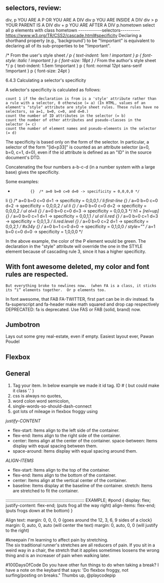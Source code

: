 ## selectors, review:
div, p YOU ARE A P  OR YOU ARE A DIV
div p  YOU ARE INSIDE A DIV
div > p YOUR PARENT IS A DIV
div + p YOU ARE AFTER A DIV
p.hometown  select all p elements with class hometown
------------selectors----------
 https://www.w3.org/TR/CSS2/cascade.html#specificity
Declaring a shorthand property (e.g., 'background') to be "!important" is equivalent to declaring all of its sub-properties to be "!important".

/* From the user's style sheet */
p { text-indent: 1em ! important }
p { font-style: italic ! important }
p { font-size: 18pt }
/* From the author's style sheet */
p { text-indent: 1.5em !important }
p { font: normal 12pt sans-serif !important }
p { font-size: 24pt }

6.4.3 Calculating a selector's specificity

A selector's specificity is calculated as follows:

    count 1 if the declaration is from is a 'style' attribute rather than a rule with a selector, 0 otherwise (= a) (In HTML, values of an element's "style" attribute are style sheet rules. These rules have no selectors, so a=1, b=0, c=0, and d=0.)
    count the number of ID attributes in the selector (= b)
    count the number of other attributes and pseudo-classes in the selector (= c)
    count the number of element names and pseudo-elements in the selector (= d) 

The specificity is based only on the form of the selector. In particular, a selector of the form "[id=p33]" is counted as an attribute selector (a=0, b=0, c=1, d=0), even if the id attribute is defined as an "ID" in the source document's DTD.

Concatenating the four numbers a-b-c-d (in a number system with a large base) gives the specificity.

Some examples:

 *             {}  /* a=0 b=0 c=0 d=0 -> specificity = 0,0,0,0 */
 li            {}  /* a=0 b=0 c=0 d=1 -> specificity = 0,0,0,1 */
 li:first-line {}  /* a=0 b=0 c=0 d=2 -> specificity = 0,0,0,2 */
 ul li         {}  /* a=0 b=0 c=0 d=2 -> specificity = 0,0,0,2 */
 ul ol+li      {}  /* a=0 b=0 c=0 d=3 -> specificity = 0,0,0,3 */
 h1 + *[rel=up]{}  /* a=0 b=0 c=1 d=1 -> specificity = 0,0,1,1 */
 ul ol li.red  {}  /* a=0 b=0 c=1 d=3 -> specificity = 0,0,1,3 */
 li.red.level  {}  /* a=0 b=0 c=2 d=1 -> specificity = 0,0,2,1 */
 #x34y         {}  /* a=0 b=1 c=0 d=0 -> specificity = 0,1,0,0 */
 style=""          /* a=1 b=0 c=0 d=0 -> specificity = 1,0,0,0 */

<HEAD>
<STYLE type="text/css">
  #x97z { color: red }
</STYLE>
</HEAD>
<BODY>
<P ID=x97z style="color: green">
</BODY>

In the above example, the color of the P element would be green. The declaration in the "style" attribute will override the one in the STYLE element because of cascading rule 3, since it has a higher specificity. 

## With font awesome deleted, my color and font rules are respected.
	But everything broke to newlines now.  (when FA is a class, it sticks its “i” elements together.  Or p elements too.
In font awesome, that FAB FA-TWITTER, first part can be in div instead.
 	fa fa-superscript and fa-header make math squared and drop cap respectively
DEPRECATED:  fa is deprecated.  Use FAS or FAB (solid, brand) now.

## Jumbotron
Lays out some grey real-estate, even if empty.
Easiest layout ever, Pawan Poudel
    <style>
      .jumbotron {
        background-color: #e6ffe6;
        text-align: center;
      }
    </style>


## Flexbox
## General
1) Tag your item.  In below example we made it id tag.    ID # ( but could make it class  '.' )
2) css is always no quotes, 
3) word colon word semicolon,   
4) single-words-so-should-dash-connect
5) got lots of mileage in flexbox froggy using 	

_justify-CONTENT_ 
  * flex-start: Items align to the left side of the container.
  * flex-end: Items align to the right side of the container.
  * center: Items align at the center of the container.
  space-between: Items display with equal spacing between them.
  * space-around: Items display with equal spacing around them.

_ALIGN-ITEMS_

  * flex-start: Items align to the top of the container.
  * flex-end: Items align to the bottom of the container.
  * center: Items align at the vertical center of the container.
  * baseline: Items display at the baseline of the container.
    stretch: Items are stretched to fit the container.

::::::::::::::::::::::::::::::::::::::::::::::::::::::::::::::::
EXAMPLE;
#pond {
  display: flex;
  justify-content: flex-end; (puts frog all the way right)
  align-items: flex-end; (puts frogs down at the bottom)
}

Align text:
margin: 0, 0, 0, 0
{goes around the 12, 3, 6, 9 sides of a clock}
margin: 0, auto, 0, auto   (will center the text)
margin: 0, auto, 0, 0     (will justify to the right)

#kneepain
I'm learning to affect pain by stretching.  
The six traditional runner's stretches are all reducers of pain. 
If you sit in a weird way in a chair, the stretch that it applies sometimes loosens the wrong thing and is an increaser of pain when walking later.

#100DaysOfCode
Do you have other fun things to do when taking a break?
I have a note on the keybard that says: 'Do flexbox froggy, not surfing/posting on breaks." Thumbs up, @playcodepip 
